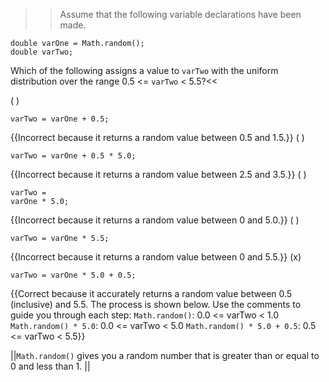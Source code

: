 >>Assume that the following variable declarations have been made.

```
double varOne = Math.random();
double varTwo;
```

Which of the following assigns a value to <code>varTwo</code> with the uniform distribution over the range 0.5 &lt;= <code>varTwo</code> &lt; 5.5?<<

( ) <pre><code>varTwo = varOne + 0.5;</code></pre> {{Incorrect because it returns a random value between 0.5 and 1.5.}}
( ) <pre><code>varTwo = varOne + 0.5 * 5.0;</code></pre> {{Incorrect because it returns a random value between 2.5 and 3.5.}}
( ) <pre><code>varTwo = varOne * 5.0;</code></pre> {{Incorrect because it returns a random value between 0 and 5.0.}}
( ) <pre><code>varTwo = varOne * 5.5;</code></pre> {{Incorrect because it returns a random value between 0 and 5.5.}}
(x) <pre><code>varTwo = varOne * 5.0 + 0.5;</code></pre> {{Correct because it accurately returns a random value between 0.5 (inclusive) and 5.5.
The process is shown below. Use the comments to guide you through each step:
<code>Math.random()</code>:             0.0 &lt;= varTwo &lt; 1.0
<code>Math.random() * 5.0</code>:       0.0 &lt;= varTwo &lt; 5.0
<code>Math.random() * 5.0 + 0.5</code>: 0.5 &lt;= varTwo &lt; 5.5}}

||<code>Math.random()</code> gives you a random number that is greater than or equal to 0 and less than 1. ||
